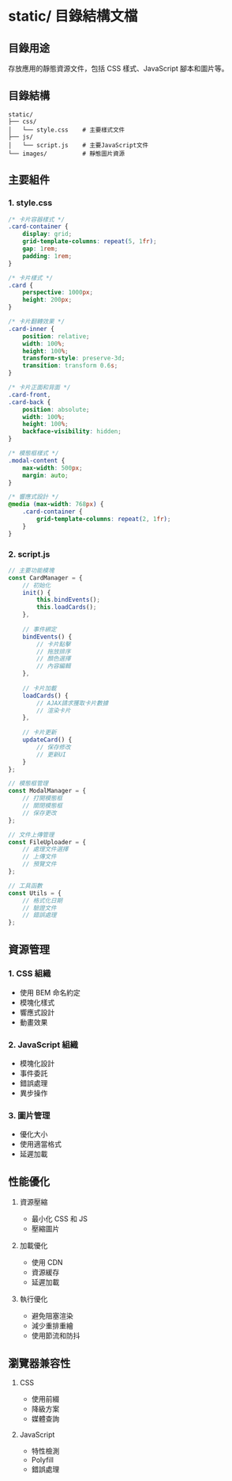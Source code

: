 # static/ 目錄結構文檔

## 目錄用途
存放應用的靜態資源文件，包括 CSS 樣式、JavaScript 腳本和圖片等。

## 目錄結構
```
static/
├── css/
│   └── style.css    # 主要樣式文件
├── js/
│   └── script.js    # 主要JavaScript文件
└── images/          # 靜態圖片資源
```

## 主要組件

### 1. style.css
```css
/* 卡片容器樣式 */
.card-container {
    display: grid;
    grid-template-columns: repeat(5, 1fr);
    gap: 1rem;
    padding: 1rem;
}

/* 卡片樣式 */
.card {
    perspective: 1000px;
    height: 200px;
}

/* 卡片翻轉效果 */
.card-inner {
    position: relative;
    width: 100%;
    height: 100%;
    transform-style: preserve-3d;
    transition: transform 0.6s;
}

/* 卡片正面和背面 */
.card-front,
.card-back {
    position: absolute;
    width: 100%;
    height: 100%;
    backface-visibility: hidden;
}

/* 模態框樣式 */
.modal-content {
    max-width: 500px;
    margin: auto;
}

/* 響應式設計 */
@media (max-width: 768px) {
    .card-container {
        grid-template-columns: repeat(2, 1fr);
    }
}
```

### 2. script.js
```javascript
// 主要功能模塊
const CardManager = {
    // 初始化
    init() {
        this.bindEvents();
        this.loadCards();
    },
    
    // 事件綁定
    bindEvents() {
        // 卡片點擊
        // 拖放排序
        // 顏色選擇
        // 內容編輯
    },
    
    // 卡片加載
    loadCards() {
        // AJAX請求獲取卡片數據
        // 渲染卡片
    },
    
    // 卡片更新
    updateCard() {
        // 保存修改
        // 更新UI
    }
};

// 模態框管理
const ModalManager = {
    // 打開模態框
    // 關閉模態框
    // 保存更改
};

// 文件上傳管理
const FileUploader = {
    // 處理文件選擇
    // 上傳文件
    // 預覽文件
};

// 工具函數
const Utils = {
    // 格式化日期
    // 驗證文件
    // 錯誤處理
};
```

## 資源管理

### 1. CSS 組織
- 使用 BEM 命名約定
- 模塊化樣式
- 響應式設計
- 動畫效果

### 2. JavaScript 組織
- 模塊化設計
- 事件委託
- 錯誤處理
- 異步操作

### 3. 圖片管理
- 優化大小
- 使用適當格式
- 延遲加載

## 性能優化

1. 資源壓縮
   - 最小化 CSS 和 JS
   - 壓縮圖片
   
2. 加載優化
   - 使用 CDN
   - 資源緩存
   - 延遲加載
   
3. 執行優化
   - 避免阻塞渲染
   - 減少重排重繪
   - 使用節流和防抖

## 瀏覽器兼容性

1. CSS
   - 使用前綴
   - 降級方案
   - 媒體查詢
   
2. JavaScript
   - 特性檢測
   - Polyfill
   - 錯誤處理
